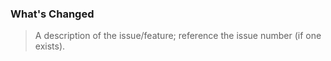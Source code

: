 ### What's Changed

> A description of the issue/feature; reference the issue number (if one exists).
